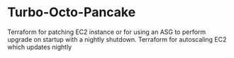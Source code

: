 # Turbo-Octo-Pancake

Terraform for patching EC2 instance or for using an ASG to perform upgrade on startup with a nightly shutdown.
Terraform for autoscaling EC2 which updates nightly

